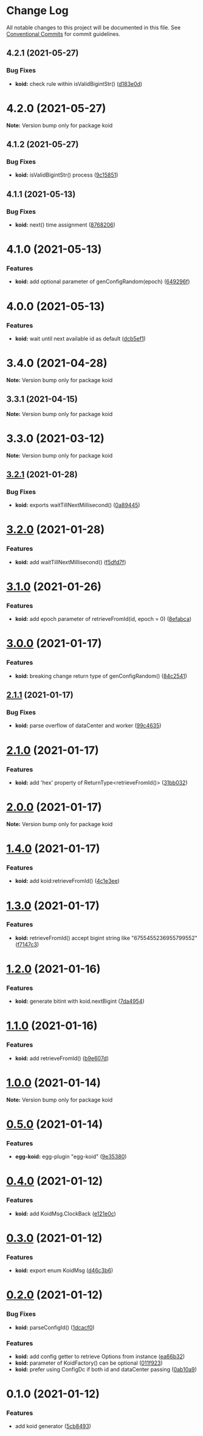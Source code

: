 # Change Log

All notable changes to this project will be documented in this file.
See [Conventional Commits](https://conventionalcommits.org) for commit guidelines.

## 4.2.1 (2021-05-27)


### Bug Fixes

* **koid:** check rule within isValidBigintStr() ([d183e0d](https://github.com/waitingsong/koid/commit/d183e0d38cad7c644ac22123d0708e57e483fe74))





# 4.2.0 (2021-05-27)

**Note:** Version bump only for package koid





## 4.1.2 (2021-05-27)


### Bug Fixes

* **koid:** isValidBigintStr() process ([9c15851](https://github.com/waitingsong/koid/commit/9c158514a30ef15c0551ff6b3003380d06fc8140))





## 4.1.1 (2021-05-13)


### Bug Fixes

* **koid:** next() time assignment ([8768206](https://github.com/waitingsong/koid/commit/8768206c175335cc9e045564428c784618e19ed1))





# 4.1.0 (2021-05-13)


### Features

* **koid:** add optional parameter of genConfigRandom(epoch) ([649296f](https://github.com/waitingsong/koid/commit/649296f151a56e5edf92d1dcf318c5d7b3fbb998))





# 4.0.0 (2021-05-13)


### Features

* **koid:** wait until next available id as default ([dcb5ef1](https://github.com/waitingsong/koid/commit/dcb5ef1e2d30d77bc76258347183a96b3e152fcf))





# 3.4.0 (2021-04-28)

**Note:** Version bump only for package koid





## 3.3.1 (2021-04-15)

**Note:** Version bump only for package koid





# 3.3.0 (2021-03-12)

**Note:** Version bump only for package koid





## [3.2.1](https://github.com/waitingsong/koid/compare/v3.2.0...v3.2.1) (2021-01-28)


### Bug Fixes

* **koid:** exports waitTillNextMillisecond() ([0a89445](https://github.com/waitingsong/koid/commit/0a89445fb90749ce72fe522e2697d134a54743d2))





# [3.2.0](https://github.com/waitingsong/koid/compare/v3.1.0...v3.2.0) (2021-01-28)


### Features

* **koid:** add waitTillNextMillisecond() ([f5dfd7f](https://github.com/waitingsong/koid/commit/f5dfd7fc730a914ccbf44223dd589544f3930856))





# [3.1.0](https://github.com/waitingsong/koid/compare/v3.0.0...v3.1.0) (2021-01-26)


### Features

* **koid:** add epoch parameter of retrieveFromId(id, epoch = 0) ([8efabca](https://github.com/waitingsong/koid/commit/8efabca2c7e2422b5932574fa13700b0ed14807e))





# [3.0.0](https://github.com/waitingsong/koid/compare/v2.1.2...v3.0.0) (2021-01-17)


### Features

* **koid:** breaking change return type of genConfigRandom() ([84c2541](https://github.com/waitingsong/koid/commit/84c25419eb3c06e206550fae53e8a3774aa918a8))





## [2.1.1](https://github.com/waitingsong/koid/compare/v2.1.0...v2.1.1) (2021-01-17)


### Bug Fixes

* **koid:** parse overflow of dataCenter and worker ([99c4635](https://github.com/waitingsong/koid/commit/99c463537910d115fe93c6c3bd2317d44b698caf))





# [2.1.0](https://github.com/waitingsong/koid/compare/v2.0.0...v2.1.0) (2021-01-17)


### Features

* **koid:** add 'hex' property of ReturnType<retrieveFromId()> ([31bb032](https://github.com/waitingsong/koid/commit/31bb03200b17068292f5e71498ddb57a0a416fda))





# [2.0.0](https://github.com/waitingsong/koid/compare/v1.4.0...v2.0.0) (2021-01-17)

**Note:** Version bump only for package koid





# [1.4.0](https://github.com/waitingsong/koid/compare/v1.3.0...v1.4.0) (2021-01-17)


### Features

* **koid:** add koid:retrieveFromId() ([4c1e3ee](https://github.com/waitingsong/koid/commit/4c1e3ee948987287b8def732a10dfd0b7d9a0a64))





# [1.3.0](https://github.com/waitingsong/koid/compare/v1.2.0...v1.3.0) (2021-01-17)


### Features

* **koid:** retrieveFromId() accept bigint string like "6755455236955799552" ([f7147c3](https://github.com/waitingsong/koid/commit/f7147c33145ccaacb36c04673d9e7547543d5560))





# [1.2.0](https://github.com/waitingsong/koid/compare/v1.1.0...v1.2.0) (2021-01-16)


### Features

* **koid:** generate bitint with koid.nextBigint ([7da4954](https://github.com/waitingsong/koid/commit/7da4954bce749e2b16f9f2a530f4ede76afad43c))





# [1.1.0](https://github.com/waitingsong/koid/compare/v1.0.0...v1.1.0) (2021-01-16)


### Features

* **koid:** add retrieveFromId() ([b9e607d](https://github.com/waitingsong/koid/commit/b9e607da85f531db6af3f4800858a5df626a4740))





# [1.0.0](https://github.com/waitingsong/koid/compare/v0.5.0...v1.0.0) (2021-01-14)

**Note:** Version bump only for package koid





# [0.5.0](https://github.com/waitingsong/koid/compare/v0.4.0...v0.5.0) (2021-01-14)


### Features

* **egg-koid:** egg-plugin "egg-koid" ([9e35380](https://github.com/waitingsong/koid/commit/9e353803ccff65eacb670279e9ab652af0301e24))





# [0.4.0](https://github.com/waitingsong/koid/compare/v0.3.0...v0.4.0) (2021-01-12)


### Features

* **koid:** add KoidMsg.ClockBack ([e121e0c](https://github.com/waitingsong/koid/commit/e121e0ccf1b1de3bc56ce18b7f3ff16dc7ea3b07))





# [0.3.0](https://github.com/waitingsong/koid/compare/v0.2.0...v0.3.0) (2021-01-12)


### Features

* **koid:** export enum KoidMsg ([d46c3b6](https://github.com/waitingsong/koid/commit/d46c3b6f6f9417fb66e943a98b673593404f3bfa))





# [0.2.0](https://github.com/waitingsong/koid/compare/v0.1.0...v0.2.0) (2021-01-12)


### Bug Fixes

* **koid:** parseConfigId() ([1dcacf0](https://github.com/waitingsong/koid/commit/1dcacf02b28f1a0ae5c1526945fc6011c97c9707))


### Features

* **koid:** add config getter to retrieve Options from instance ([ea66b32](https://github.com/waitingsong/koid/commit/ea66b32987b199ec66ac4fc9459b40c31eb3a0d6))
* **koid:** parameter of KoidFactory() can be optional ([011f923](https://github.com/waitingsong/koid/commit/011f92332cc4c8602a09feb13517e7b765f6cc64))
* **koid:** prefer using ConfigDc if both id and dataCenter passing ([0ab10a9](https://github.com/waitingsong/koid/commit/0ab10a90eeee08f21f8097c2159d1f43ba38a9fe))





# 0.1.0 (2021-01-12)


### Features

* add koid generator ([5cb8493](https://github.com/waitingsong/koid/commit/5cb84934a50e7c85f48a0e556591f9b972e06d06))
